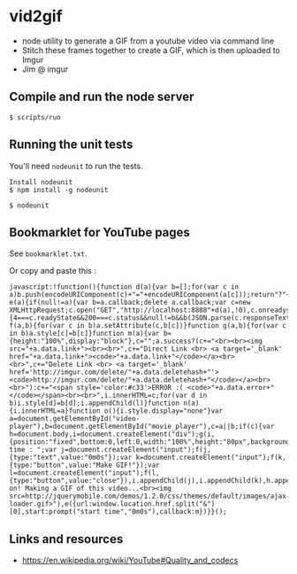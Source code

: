 vid2gif
=======

- node utility to generate a GIF from a youtube video via command line
- Stitch these frames together to create a GIF, which is then uploaded to Imgur
- Jim @ imgur

## Compile and run the node server
    
    $ scripts/run
    

## Running the unit tests
You'll need `nodeunit` to run the tests.

    Install nodeunit
    $ npm install -g nodeunit
       
    $ nodeunit
    
## Bookmarklet for YouTube pages

See `bookmarklet.txt`.

Or copy and paste this :
    
    javascript:!function(){function d(a){var b=[];for(var c in a)b.push(encodeURIComponent(c)+"="+encodeURIComponent(a[c]));return"?"+b.join("&")}function e(a){if(null!=a){var b=a.callback;delete a.callback;var c=new XMLHttpRequest;c.open("GET","http://localhost:8888"+d(a),!0),c.onreadystatechange=function(){4===c.readyState&&200===c.status&&null!=b&&b(JSON.parse(c.responseText))},c.send()}}function f(a,b){for(var c in b)a.setAttribute(c,b[c])}function g(a,b){for(var c in b)a.style[c]=b[c]}function m(a){var b={height:"100%",display:"block"},c="";a.success?(c+="<br><br><img src="+a.data.link+"><br><br>",c+="Direct Link <br> <a target='_blank' href="+a.data.link+"><code>"+a.data.link+"</code></a><br><br>",c+="Delete Link <br> <a target='_blank' href='http://imgur.com/delete/"+a.data.deletehash+"'><code>http://imgur.com/delete/"+a.data.deletehash+"</code></a><br><br>"):c+="<span style='color:#c33'>ERROR :( <code>"+a.data.error+"</code></span><br><br>",i.innerHTML=c;for(var d in b)i.style[d]=b[d];i.appendChild(l)}function n(a){i.innerHTML=a}function o(){i.style.display="none"}var a=document.getElementById("video-player"),b=document.getElementById("movie_player"),c=a||b;if(c){var h=document.body,i=document.createElement("div");g(i,{position:"fixed",bottom:0,left:0,width:"100%",height:"80px",background:"#111",textAlign:"center",verticalAlign:"middle",zIndex:"9999",color:"#ccc",paddingTop:"2em",fontSize:"1.5em"}),i.innerHTML="Start time : ";var j=document.createElement("input");f(j,{type:"text",value:"0m0s"});var k=document.createElement("input");f(k,{type:"button",value:"Make GIF!"});var l=document.createElement("input");f(l,{type:"button",value:"close"}),i.appendChild(j),i.appendChild(k),h.appendChild(i),l.onclick=o,n("Hold on! Making a GIF of this video...<br><img src=http://jquerymobile.com/demos/1.2.0/css/themes/default/images/ajax-loader.gif>"),e({url:window.location.href.split("&")[0],start:prompt("start time","0m0s"),callback:m})}}();

## Links and resources
- https://en.wikipedia.org/wiki/YouTube#Quality_and_codecs